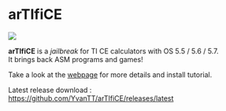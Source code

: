 # arTIfiCE

![](images/artifice.gif)

**arTIfiCE** is a _jailbreak_ for TI CE calculators with OS 5.5 / 5.6 / 5.7.  
It brings back ASM programs and games!

Take a look at the [webpage](https://yvantt.github.io/arTIfiCE/) for more details and install tutorial.

Latest release download : https://github.com/YvanTT/arTIfiCE/releases/latest

